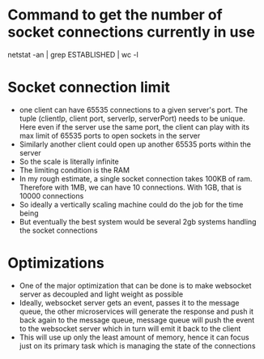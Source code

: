 # Command to get the number of socket connections currently in use

netstat -an | grep ESTABLISHED | wc -l

# Socket connection limit

- one client can have 65535 connections to a given server's port. The tuple (clientIp, client port, serverIp, serverPort) needs to be unique. Here even if the server use the same port, the client can play with its max limit of 65535 ports to open sockets in the server
- Similarly another client could open up another 65535 ports within the server
- So the scale is literally infinite
- The limiting condition is the RAM
- In my rough estimate, a single socket connection takes 100KB of ram. Therefore with 1MB, we can have 10 connections. With 1GB, that is 10000 connections
- So ideally a vertically scaling machine could do the job for the time being
- But eventually the best system would be several 2gb systems handling the socket connections

# Optimizations

- One of the major optimization that can be done is to make websocket server as decoupled and light weight as possible
- Ideally, websocket server gets an event, passes it to the message queue, the other microservices will generate the response and push it back again to the message queue, message queue will push the event to the websocket server which in turn will emit it back to the client
- This will use up only the least amount of memory, hence it can focus just on its primary task which is managing the state of the connections
